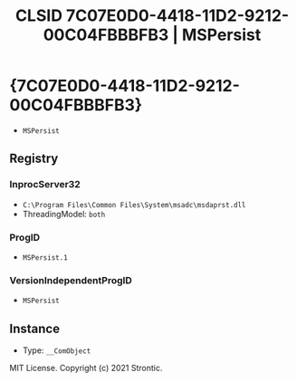 ﻿---
title: "CLSID 7C07E0D0-4418-11D2-9212-00C04FBBBFB3 | MSPersist"
excerpt: What is COM-Object CLSID 7C07E0D0-4418-11D2-9212-00C04FBBBFB3?
---

# {7C07E0D0-4418-11D2-9212-00C04FBBBFB3}

* `MSPersist`

## Registry


### InprocServer32

* `C:\Program Files\Common Files\System\msadc\msdaprst.dll`
* ThreadingModel: `both`

### ProgID

* `MSPersist.1`

### VersionIndependentProgID

* `MSPersist`

## Instance

* Type: `__ComObject`

MIT License. Copyright (c) 2021 Strontic.


